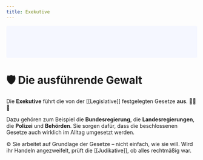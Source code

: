 ```yaml
---
title: Exekutive
---
```


<p style="padding: 3em 1em; background: #f5f7ff; border-radius: 4px;">
    <h1>🛡️ Die ausführende Gewalt</h1>
</p>

Die **Exekutive** führt die von der [[Legislative]] festgelegten Gesetze **aus**. 👮‍♂️🏢

Dazu gehören zum Beispiel die **Bundesregierung**, die **Landesregierungen**, die **Polizei** und **Behörden**. Sie sorgen dafür, dass die beschlossenen Gesetze auch wirklich im Alltag umgesetzt werden.

⚙️ Sie arbeitet auf Grundlage der Gesetze – nicht einfach, wie sie will. Wird ihr Handeln angezweifelt, prüft die [[Judikative]], ob alles rechtmäßig war.
